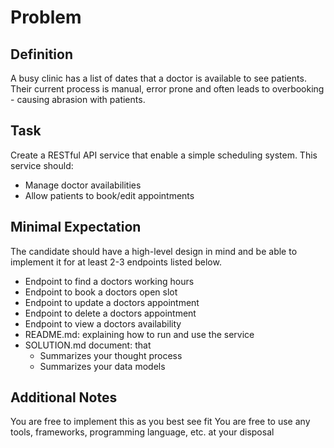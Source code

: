 # Problem

## Definition

A busy clinic has a list of dates that a doctor is available to see patients. Their current process is manual, error prone and often leads to overbooking - causing abrasion with patients.

## Task

Create a RESTful API service that enable a simple scheduling system. This service should:

- Manage doctor availabilities
- Allow patients to book/edit appointments

## Minimal Expectation

The candidate should have a high-level design in mind and be able to implement it for at least 2-3 endpoints listed below.

- Endpoint to find a doctors working hours
- Endpoint to book a doctors open slot
- Endpoint to update a doctors appointment
- Endpoint to delete a doctors appointment
- Endpoint to view a doctors availability
- README.md: explaining how to run and use the service
- SOLUTION.md document: that
  - Summarizes your thought process
  - Summarizes your data models

## Additional Notes

You are free to implement this as you best see fit
You are free to use any tools, frameworks, programming language, etc. at your disposal
